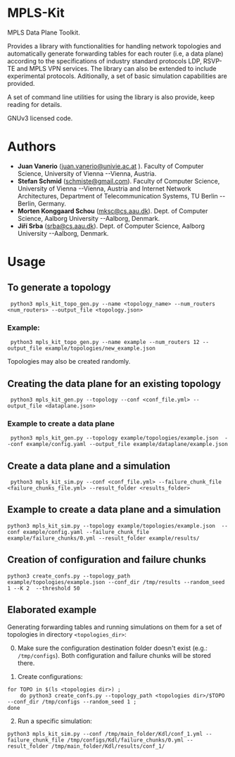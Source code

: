<!-- I just looked at the github - seems that the README file is broken little bit
(see Elaborated example) and there are a few grammar mistakes in the intro.
For citing purposes, maybe you can add a list of contributors to the
project as well? -->


# MPLS-Kit

MPLS Data Plane Toolkit.


Provides a library with functionalities for handling network topologies and automatically generate forwarding tables for each router (i.e, a data plane) according to the specifications of industry standard protocols LDP, RSVP-TE and MPLS VPN services. The library can also be extended to include experimental protocols. Aditionally, a set of basic simulation capabilities are provided.

A set of command line utilities for using the library is also provide, keep reading for details.

GNUv3 licensed code.

# Authors
 - **Juan Vanerio** (juan.vanerio@univie.ac.at ). Faculty of Computer Science, University of Vienna --Vienna, Austria.
 - **Stefan Schmid**  (schmiste@gmail.com). Faculty of Computer Science, University of Vienna --Vienna, Austria and Internet Network Architectures, Department of Telecommunication Systems, TU Berlin -- Berlin, Germany.
 - **Morten Konggaard Schou** (mksc@cs.aau.dk).  Dept. of Computer Science,  Aalborg University --Aalborg, Denmark.
 - **Jiří Srba** (srba@cs.aau.dk).  Dept. of Computer Science,  Aalborg University --Aalborg, Denmark.

# Usage

## To generate a topology
```
 python3 mpls_kit_topo_gen.py --name <topology_name> --num_routers <num_routers> --output_file <topology.json>
```

### Example:
```
 python3 mpls_kit_topo_gen.py --name example --num_routers 12 --output_file example/topologies/new_example.json
```
Topologies may also be created randomly.

## Creating the data plane for an existing topology
```
 python3 mpls_kit_gen.py --topology --conf <conf_file.yml> --output_file <dataplane.json>
```

### Example to create a data plane
```
 python3 mpls_kit_gen.py --topology example/topologies/example.json  --conf example/config.yaml --output_file example/dataplane/example.json
```

## Create a data plane and a simulation
```
 python3 mpls_kit_sim.py --conf <conf_file.yml> --failure_chunk_file <failure_chunks_file.yml> --result_folder <results_folder>
```

## Example to create a data plane and a simulation
```
python3 mpls_kit_sim.py --topology example/topologies/example.json  --conf example/config.yaml --failure_chunk_file example/failure_chunks/0.yml --result_folder example/results/
```

## Creation of configuration and failure chunks
```
python3 create_confs.py --topology_path example/topologies/example.json --conf_dir /tmp/results --random_seed 1 --K 2  --threshold 50
```

## Elaborated example
Generating forwarding tables and running simulations on them for a set of topologies in directory `<topologies_dir>`:

0. Make sure the configuration destination folder doesn't exist (e.g.: `/tmp/configs`). Both configuration and failure chunks will be stored there.

1.  Create configurations:
```
for TOPO in $(ls <topologies dir>) ;
    do python3 create_confs.py --topology_path <topologies dir>/$TOPO --conf_dir /tmp/configs --random_seed 1 ;
done
```

2.  Run a specific simulation:
```
python3 mpls_kit_sim.py --conf /tmp/main_folder/Kdl/conf_1.yml --failure_chunk_file /tmp/configs/Kdl/failure_chunks/0.yml --result_folder /tmp/main_folder/Kdl/results/conf_1/
```
